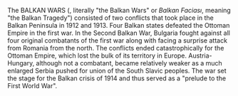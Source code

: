 The BALKAN WARS (, literally "the Balkan Wars" or _Balkan Faciası_, meaning "the Balkan Tragedy") consisted of two conflicts that took place in the Balkan Peninsula in 1912 and 1913. Four Balkan states defeated the Ottoman Empire in the first war. In the Second Balkan War, Bulgaria fought against all four original combatants of the first war along with facing a surprise attack from Romania from the north. The conflicts ended catastrophically for the Ottoman Empire, which lost the bulk of its territory in Europe. Austria-Hungary, although not a combatant, became relatively weaker as a much enlarged Serbia pushed for union of the South Slavic peoples. The war set the stage for the Balkan crisis of 1914 and thus served as a "prelude to the First World War".
